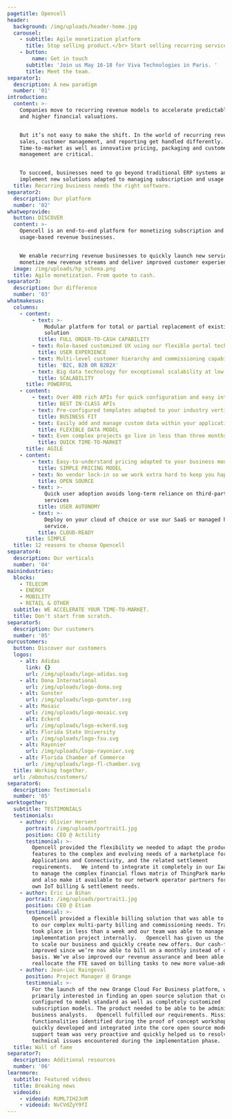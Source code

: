 ```yaml
---
pagetitle: Opencell
header:
  background: /img/uploads/header-home.jpg
  carousel:
    - subtitle: Agile monetization platform
      title: Stop selling product.</br> Start selling recurring services.
    - button:
        name: Get in touch
      subtitle: 'Join us May 16-18 for Viva Technologies in Paris. '
      title: Meet the team.
separator1:
  description: A new paradigm
  number: '01'
introduction:
  content: >-
    Companies move to recurring revenue models to accelerate predictable growth
    and higher financial valuations.


    But it’s not easy to make the shift. In the world of recurring revenue,
    sales, customer management, and reporting get handled differently.
    Time-to-market as well as innovative pricing, packaging and customer
    management are critical.


    To succeed, businesses need to go beyond traditional ERP systems and
    implement new solutions adapted to managing subscription and usage revenue.
  title: Recurring business needs the right software.
separator2:
  description: Our platform
  number: '02'
whatweprovide:
  button: DISCOVER
  content: >-
    Opencell is an end-to-end platform for monetizing subscription and
    usage-based revenue businesses.


    We enable recurring revenue businesses to quickly launch new services, to
    monetize new revenue streams and deliver improved customer experiences.
  image: /img/uploads/hp_schema.png
  title: Agile monetization. From quote to cash.
separator3:
  description: Our difference
  number: '03'
whatmakesus:
  columns:
    - content:
        - text: >-
            Modular platform for total or partial replacement of existing
            solution
          title: FULL ORDER-TO-CASH CAPABILITY
        - text: Role-based customized UX using our flexible portal technology
          title: USER EXPERIENCE
        - text: Multi-level customer hierarchy and commissioning capability
          title: 'B2C, B2B OR B2B2X'
        - text: Big data technology for exceptional scalability at low cost
          title: SCALABILITY
      title: POWERFUL
    - content:
        - text: Over 400 rich APIs for quick configuration and easy integration
          title: BEST IN-CLASS APIs
        - text: Pre-configured templates adapted to your industry vertical
          title: BUSINESS FIT
        - text: Easily add and manage custom data within your application
          title: FLEXIBLE DATA MODEL
        - text: Even complex projects go live in less than three months
          title: QUICK TIME-TO-MARKET
      title: AGILE
    - content:
        - text: Easy-to-understand pricing adapted to your business model
          title: SIMPLE PRICING MODEL
        - text: No vendor lock-in so we work extra hard to keep you happy
          title: OPEN SOURCE
        - text: >-
            Quick user adoption avoids long-term reliance on third-party
            services
          title: USER AUTONOMY
        - text: >-
            Deploy on your cloud of choice or use our SaaS or managed hosting
            service.
          title: CLOUD-READY
      title: SIMPLE
  title: 12 reasons to choose Opencell
separator4:
  description: Our verticals
  number: '04'
mainindustries:
  blocks:
    - TELECOM
    - ENERGY
    - MOBILITY
    - RETAIL & OTHER
  subtitle: WE ACCELERATE YOUR TIME-TO-MARKET.
  title: Don't start from scratch.
separator5:
  description: Our customers
  number: '05'
ourcustomers:
  button: Discover our customers
  logos:
    - alt: Adidas
      link: {}
      url: /img/uploads/logo-adidas.svg
    - alt: Dona International
      url: /img/uploads/logo-dona.svg
    - alt: Gunster
      url: /img/uploads/logo-gunster.svg
    - alt: Mosaic
      url: /img/uploads/logo-mosaic.svg
    - alt: Eckerd
      url: /img/uploads/logo-eckerd.svg
    - alt: Florida State University
      url: /img/uploads/logo-fsu.svg
    - alt: Rayonier
      url: /img/uploads/logo-rayonier.svg
    - alt: Florida Chamber of Commerce
      url: /img/uploads/logo-fl-chamber.svg
  title: Working together.
  url: /aboutus/customers/
separator6:
  description: Testimonials
  number: '05'
worktogether:
  subtitle: TESTIMONIALS
  testimonials:
    - author: Olivier Hersent
      portrait: /img/uploads/portrait1.jpg
      position: CEO @ Actility
      testimonial: >-
        Opencell provided the flexibility we needed to adapt the product billing
        features to the complex and evolving needs of a marketplace for Devices,
        Applications and Connectivity, and the related settlement
        requirements.   We intend to integrate it completely in our IaaS cloud
        to manage the complex financial flows matrix of ThingPark marketplace,
        and also make it available to our network operator partners for their
        own IoT billing & settlement needs.
    - author: Eric Le Bihan
      portrait: /img/uploads/portrait1.jpg
      position: CEO @ Etiam
      testimonial: >-
        Opencell provided a flexible billing solution that was able to respond
        to our complex multi-party billing and commissioning needs. Training
        took place in less than a week and our team was able to manage the
        implementation project internally.   Opencell has given us the ability
        to scale our business and quickly create new offers. Our cash-flow has
        improved since we’re now able to bill on a monthly instead of quarterly
        basis. We’ve also improved our revenue assurance and been able to
        reallocate the FTE saved on billing tasks to new more value-added tasks.
    - author: Jean-Luc Raingeval
      position: Project Manager @ Orange
      testimonial: >-
        For the launch of the new Orange Cloud For Business platform, we were
        primarily interested in finding an open source solution that could be
        configured to model standard as well as completely customized
        subscription models. The product needed to be able to be administered by
        business analysts.   Opencell fulfilled our requirements. Missing
        functionalities identified during the proof of concept workshop were
        quickly developed and integrated into the core open source model. The
        support team was very proactive and quickly helped us to resolve all
        technical issues encountered during the implementation phase.
  title: Wall of fame
separator7:
  description: Additional resources
  number: '06'
learnmore:
  subtitle: Featured videos
  title: Breaking news
  videoids:
    - videoid: RUML7IH2JnM
    - videoid: NvCVdZyY9fI
---
```


